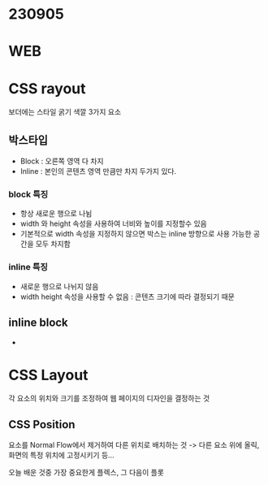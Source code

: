 # 230905
# WEB
# CSS rayout
보더에는 스타일 굵기 색깔 3가지 요소


## 박스타입
- Block : 오른쪽 영역 다 차지
- Inline : 본인의 콘텐츠 영역 만큼만 차지
두가지 있다.

### block 특징
- 항상 새로운 행으로 나뉨
- width 와 height 속성을 사용하여 너비와 높이를 지정할수 있음
- 기본적으로 width 속성을 지정하지 않으면 박스는 inline 방향으로 사용 가능한 공간을 모두 차지함

### inline 특징
- 새로운 행으로 나뉘지 않음
- width height 속성을 사용할 수 없음 : 콘텐츠 크기에 따라 결정되기 때문


## inline block
- 

# CSS Layout
각 요소의 위치와 크기를 조정하여 웹 페이지의 디자인을 결정하는 것

## CSS Position
요소를 Normal Flow에서 제거하여 다른 위치로 배치하는 것
-> 다른 요소 위에 올릭, 화면의 특정 위치에 고정시키기 등...

오늘 배운 것중 가장 중요한게 플렉스, 그 다음이 플롯